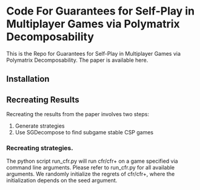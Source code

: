 # Code For Guarantees for Self-Play in Multiplayer Games via Polymatrix Decomposability

This is the Repo for Guarantees for Self-Play in Multiplayer Games via Polymatrix Decomposability. The paper is available here. 

## Installation

## Recreating Results
Recreating the results from the paper involves two steps:
1. Generate strategies
2. Use SGDecompose to find subgame stable CSP games

### Recreating strategies. 
The python script run_cfr.py will run cfr/cfr+ on a game specified via command line arguments. Please refer to run_cfr.py for all available arguments. We randomly initialize the regrets of cfr/cfr+, where the initialization depends on the seed argument. 

